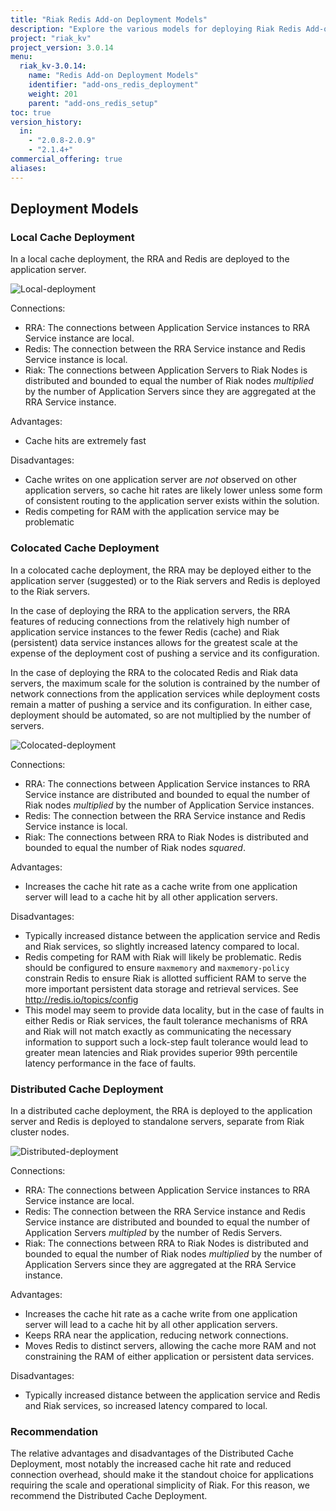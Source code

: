```yaml
---
title: "Riak Redis Add-on Deployment Models"
description: "Explore the various models for deploying Riak Redis Add-on"
project: "riak_kv"
project_version: 3.0.14
menu:
  riak_kv-3.0.14:
    name: "Redis Add-on Deployment Models"
    identifier: "add-ons_redis_deployment"
    weight: 201
    parent: "add-ons_redis_setup"
toc: true
version_history:
  in:
    - "2.0.8-2.0.9"
    - "2.1.4+"
commercial_offering: true
aliases:
---
```


[Local-deployment]: {{<baseurl>}}images/redis/rra_deployment_local.png
[Colocated-deployment]: {{<baseurl>}}images/redis/rra_deployment_colocated.png
[Distributed-deployment]: {{<baseurl>}}images/redis/rra_deployment_distributed.png

## Deployment Models

### Local Cache Deployment

In a local cache deployment, the RRA and Redis are deployed to the application
server.

![Local-deployment]({{<baseurl>}}images/redis/rra_deployment_local.png)

Connections:

* RRA: The connections between Application Service instances to RRA Service
  instance are local.
* Redis: The connection between the RRA Service instance and Redis Service
  instance is local.
* Riak: The connections between Application Servers to Riak Nodes is distributed
  and bounded to equal the number of Riak nodes _multiplied_ by the number of
  Application Servers since they are aggregated at the RRA Service instance.

Advantages:

* Cache hits are extremely fast

Disadvantages:

* Cache writes on one application server are *not* observed on other application
  servers, so cache hit rates are likely lower unless some form of consistent
  routing to the application server exists within the solution.
* Redis competing for RAM with the application service may be problematic

### Colocated Cache Deployment

In a colocated cache deployment, the RRA may be deployed either to the
application server (suggested) or to the Riak servers and Redis is deployed to
the Riak servers.

In the case of deploying the RRA to the application servers, the RRA features
of reducing connections from the relatively high number of application service
instances to the fewer Redis (cache) and Riak (persistent) data service
instances allows for the greatest scale at the expense of the deployment cost
of pushing a service and its configuration.

In the case of deploying the RRA to the colocated Redis and Riak data servers,
the maximum scale for the solution is contrained by the number of network
connections from the application services while deployment costs remain a matter
of pushing a service and its configuration. In either case, deployment should
be automated, so are not multiplied by the number of servers.

![Colocated-deployment]({{<baseurl>}}images/redis/rra_deployment_colocated.png)

Connections:

* RRA: The connections between Application Service instances to RRA Service
  instance are distributed and bounded to equal the number of Riak nodes
  _multiplied_ by the number of Application Service instances.
* Redis: The connection between the RRA Service instance and Redis Service
  instance is local.
* Riak: The connections between RRA to Riak Nodes is distributed and bounded to
  equal the number of Riak nodes _squared_.

Advantages:

* Increases the cache hit rate as a cache write from one application server
  will lead to a cache hit by all other application servers.

Disadvantages:

* Typically increased distance between the application service and Redis and
  Riak services, so slightly increased latency compared to local.
* Redis competing for RAM with Riak will likely be problematic. Redis should
  be configured to ensure `maxmemory` and `maxmemory-policy` constrain Redis
  to ensure Riak is allotted sufficient RAM to serve the more important
  persistent data storage and retrieval services. See http://redis.io/topics/config
* This model may seem to provide data locality, but in the case of faults in
  either Redis or Riak services, the fault tolerance mechanisms of RRA and
  Riak will not match exactly as communicating the necessary information to
  support such a lock-step fault tolerance would lead to greater mean latencies
  and Riak provides superior 99th percentile latency performance in the face
  of faults.

### Distributed Cache Deployment

In a distributed cache deployment, the RRA is deployed to the application server
and Redis is deployed to standalone servers, separate from Riak cluster nodes.

![Distributed-deployment]({{<baseurl>}}images/redis/rra_deployment_distributed.png)

Connections:

* RRA: The connections between Application Service instances to RRA Service
  instance are local.
* Redis: The connection between the RRA Service instance and Redis Service
  instance are distributed and bounded to equal the number of Application
  Servers _multipled_ by the number of Redis Servers.
* Riak: The connections between RRA to Riak Nodes is distributed and bounded to
  equal the number of Riak nodes _multiplied_ by the number of Application
  Servers since they are aggregated at the RRA Service instance.

Advantages:

* Increases the cache hit rate as a cache write from one application server
  will lead to a cache hit by all other application servers.
* Keeps RRA near the application, reducing network connections.
* Moves Redis to distinct servers, allowing the cache more RAM and not
  constraining the RAM of either application or persistent data services.

Disadvantages:

* Typically increased distance between the application service and Redis and
  Riak services, so increased latency compared to local.

### Recommendation

The relative advantages and disadvantages of the Distributed Cache Deployment,
most notably the increased cache hit rate and reduced connection overhead,
should make it the standout choice for applications requiring the scale and
operational simplicity of Riak. For this reason, we recommend the Distributed
Cache Deployment.

